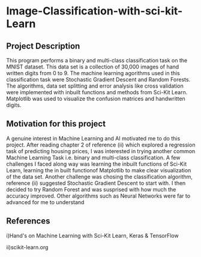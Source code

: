 # Image-Classification-with-sci-kit-Learn
## Project Description
This program performs a binary and multi-class classification task on the MNIST dataset. This data set is a collection of 30,000 images of hand written digits from 0 to 9. The machine learning agorithms used in this classification task were Stochastic Gradient Descent and Random Forests. The algorithms, data set splitting and error analysis like cross validation were implemented with inbuilt functions and methods from Sci-Kit Learn. Matplotlib was used to visualize the confusion matrices and handwritten digits. 

## Motivation for this project 
A genuine interest in Machine Learning and AI motivated me to do this project. After reading chapter 2 of reference (ii) which explored a regression task of predicting housing prices, I was interested in trying another common Machine Learning Task i.e. binary and multi-class classification. A few challenges I faced along way was learning the inbuilt functions of Sci-Kit Learn, learning the in built functionof Matplotlib to make clear visualization of the data set. Another challenge was chosing the classification algorithm, reference (ii) suggested Stochastic Gradient Descent to start with. I then decided to try Random Forest and was susprised with how much the accuracy improved. Other algorithms such as Neural Networks were far to advanced for me to understand 


## References
i)Hand's on Machine Learning with Sci-Kit Learn, Keras & TensorFlow

ii)scikit-learn.org 

